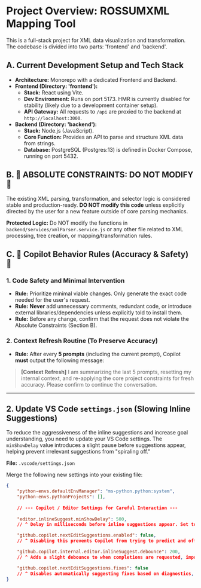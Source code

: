 # Project Overview: ROSSUMXML Mapping Tool

This is a full-stack project for XML data visualization and transformation. The codebase is divided into two parts: 'frontend' and 'backend'.

## A. Current Development Setup and Tech Stack

- **Architecture:** Monorepo with a dedicated Frontend and Backend.
- **Frontend (Directory: 'frontend'):**
    - **Stack:** React using Vite.
    - **Dev Environment:** Runs on port 5173. HMR is currently disabled for stability (likely due to a development container setup).
    - **API Gateway:** All requests to `/api` are proxied to the backend at `http://localhost:3000`.
- **Backend (Directory: 'backend'):**
    - **Stack:** Node.js (JavaScript).
    - **Core Function:** Provides an API to parse and structure XML data from strings.
    - **Database:** PostgreSQL (Postgres:13) is defined in Docker Compose, running on port 5432.

## B. 🛑 ABSOLUTE CONSTRAINTS: DO NOT MODIFY 🛑

The existing XML parsing, transformation, and selector logic is considered stable and production-ready. **DO NOT modify this code** unless explicitly directed by the user for a new feature outside of core parsing mechanics.

**Protected Logic:** Do NOT modify the functions in `backend/services/xmlParser.service.js` or any other file related to XML processing, tree creation, or mapping/transformation rules.

## C. 🎯 Copilot Behavior Rules (Accuracy & Safety) 🎯

### 1. **Code Safety and Minimal Intervention**
- **Rule:** Prioritize minimal viable changes. Only generate the exact code needed for the user's request.
- **Rule:** **Never** add unnecessary comments, redundant code, or introduce external libraries/dependencies unless explicitly told to install them.
- **Rule:** Before any change, confirm that the request does not violate the Absolute Constraints (Section B).

### 2. **Context Refresh Routine (To Preserve Accuracy)**
- **Rule:** After every **5 prompts** (including the current prompt), Copilot **must** output the following message:

> **[Context Refresh]** I am summarizing the last 5 prompts, resetting my internal context, and re-applying the core project constraints for fresh accuracy. Please confirm to continue the conversation.

***

## 2. Update VS Code `settings.json` (Slowing Inline Suggestions)

To reduce the aggressiveness of the inline suggestions and increase goal understanding, you need to update your VS Code settings. The `minShowDelay` value introduces a slight pause before suggestions appear, helping prevent irrelevant suggestions from "spiraling off."

**File:** `.vscode/settings.json`

Merge the following new settings into your existing file:

```json
{
    "python-envs.defaultEnvManager": "ms-python.python:system",
    "python-envs.pythonProjects": [],
    
    // --- Copilot / Editor Settings for Careful Interaction ---
    
    "editor.inlineSuggest.minShowDelay": 500, 
    // ^ Delay in milliseconds before inline suggestions appear. Set to 500ms (0.5 seconds) to slow down aggressive suggestions.

    "github.copilot.nextEditSuggestions.enabled": false,
    // ^ Disabling this prevents Copilot from trying to predict and offer multi-line refactoring/next steps, forcing single-file focus.

    "github.copilot.internal.editor.inlineSuggest.debounce": 200,
    // ^ Adds a slight debounce to when completions are requested, improving accuracy.

    "github.copilot.nextEditSuggestions.fixes": false
    // ^ Disables automatically suggesting fixes based on diagnostics, ensuring you control the fix.
}
```
